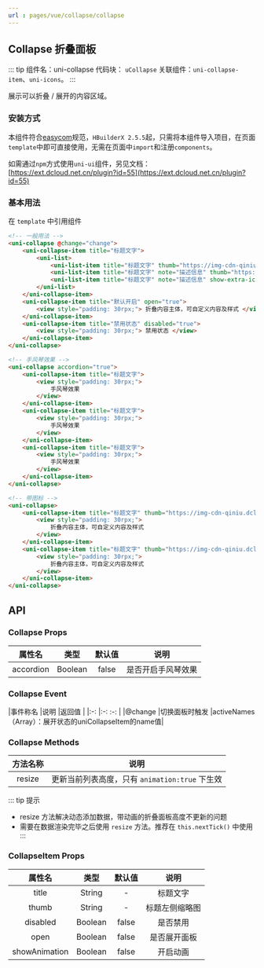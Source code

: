 ```yaml
---
url : pages/vue/collapse/collapse 
---
```


## Collapse 折叠面板
::: tip 组件名：uni-collapse
代码块： `uCollapse`
关联组件：`uni-collapse-item`、`uni-icons`。
:::

展示可以折叠 / 展开的内容区域。

### 安装方式

本组件符合[easycom](https://uniapp.dcloud.io/collocation/pages?id=easycom)规范，`HBuilderX 2.5.5`起，只需将本组件导入项目，在页面`template`中即可直接使用，无需在页面中`import`和注册`components`。

如需通过`npm`方式使用`uni-ui`组件，另见文档：[https://ext.dcloud.net.cn/plugin?id=55](https://ext.dcloud.net.cn/plugin?id=55)

### 基本用法

在 ``template`` 中引用组件 

```html
<!-- 一般用法 -->
<uni-collapse @change="change">
    <uni-collapse-item title="标题文字">
        <uni-list>
            <uni-list-item title="标题文字" thumb="https://img-cdn-qiniu.dcloud.net.cn/new-page/hx.png"></uni-list-item>
            <uni-list-item title="标题文字" note="描述信息" thumb="https://img-cdn-qiniu.dcloud.net.cn/new-page/uni.png"></uni-list-item>
            <uni-list-item title="标题文字" note="描述信息" show-extra-icon="true" :extra-icon="{color: '#4cd964',size: '22',type: 'spinner'}"></uni-list-item>
        </uni-list>
    </uni-collapse-item>
    <uni-collapse-item title="默认开启" open="true">
        <view style="padding: 30rpx;"> 折叠内容主体，可自定义内容及样式 </view>
    </uni-collapse-item>
    <uni-collapse-item title="禁用状态" disabled="true">
        <view style="padding: 30rpx;"> 禁用状态 </view>
    </uni-collapse-item>
</uni-collapse>

<!-- 手风琴效果 -->
<uni-collapse accordion="true">
    <uni-collapse-item title="标题文字">
        <view style="padding: 30rpx;">
            手风琴效果
        </view>
    </uni-collapse-item>
    <uni-collapse-item title="标题文字">
        <view style="padding: 30rpx;">
            手风琴效果
        </view>
    </uni-collapse-item>
    <uni-collapse-item title="标题文字">
        <view style="padding: 30rpx;">
            手风琴效果
        </view>
    </uni-collapse-item>
</uni-collapse>

<!-- 带图标 -->
<uni-collapse>
    <uni-collapse-item title="标题文字" thumb="https://img-cdn-qiniu.dcloud.net.cn/new-page/uni.png">
        <view style="padding: 30rpx;">
            折叠内容主体，可自定义内容及样式
        </view>
    </uni-collapse-item>
    <uni-collapse-item title="标题文字" thumb="https://img-cdn-qiniu.dcloud.net.cn/new-page/hx.png">
        <view style="padding: 30rpx;">
            折叠内容主体，可自定义内容及样式
        </view>
    </uni-collapse-item>
</uni-collapse>
```

## API

### Collapse Props

|属性名		|类型	|默认值	|说明				|
|:-:		|:-:	|:-:	|:-:				|
|accordion	|Boolean|false	|是否开启手风琴效果	|


### Collapse Event

|事件称名	|说明			|返回值												|
|:-:		|:-:			:-:													|
|@change	|切换面板时触发	|activeNames（Array）：展开状态的uniCollapseItem的name值|


### Collapse Methods

|方法名称	|说明														|
|:-:		|:-:														|
|resize	|更新当前列表高度，只有 `animation:true` 下生效|


::: tip 提示
- resize 方法解决动态添加数据，带动画的折叠面板高度不更新的问题
- 需要在数据渲染完毕之后使用 `resize` 方法。推荐在 `this.nextTick()` 中使用
:::

### CollapseItem Props

|属性名		|类型	|默认值	|说明			|
|:-:		|:-:	|:-:	|:-:			|
|title		|String	|-		|标题文字		|
|thumb		|String	|-		|标题左侧缩略图	|
|disabled	|Boolean|false	|是否禁用		|
|open		|Boolean|false	|是否展开面板	|
|showAnimation	|Boolean	|false	|开启动画		|